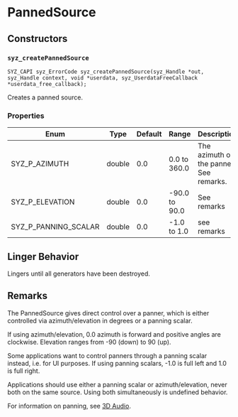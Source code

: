 # PannedSource

## Constructors

### `syz_createPannedSource`

```
SYZ_CAPI syz_ErrorCode syz_createPannedSource(syz_Handle *out, syz_Handle context, void *userdata, syz_UserdataFreeCallback *userdata_free_callback);
```

Creates a panned source.

### Properties

Enum | Type | Default | Range | Description
--- | --- | --- | --- | ---
SYZ_P_AZIMUTH | double | 0.0 | 0.0 to 360.0 | The azimuth of the panner. See remarks.
SYZ_P_ELEVATION | double | 0.0 | -90.0 to 90.0 | See remarks
SYZ_P_PANNING_SCALAR | double | 0.0 | -1.0 to 1.0 | see remarks

## Linger Behavior

Lingers until all generators have been destroyed.

## Remarks

The PannedSource gives direct control over a panner, which is either controlled
via azimuth/elevation in degrees or a panning scalar.

If using azimuth/elevation, 0.0 azimuth is forward and positive angles are
clockwise.  Elevation ranges from -90 (down) to 90 (up).

Some applications want to control panners through a panning scalar instead, i.e.
for UI purposes. If using panning scalars, -1.0 is full left and 1.0 is full
right.

Applications should use either a panning scalar or azimuth/elevation, never both
on the same source.  Using both simultaneously is undefined behavior.

For information on panning, see [3D Audio](../concepts/3d_audio.md).
